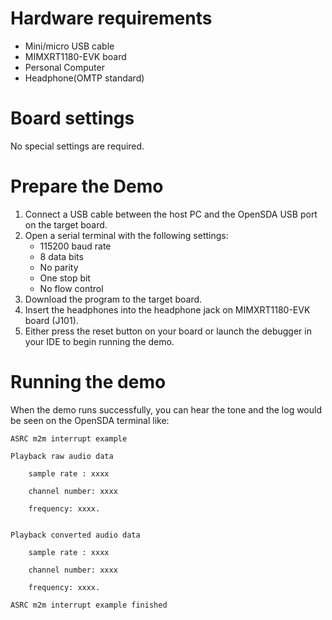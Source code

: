 Hardware requirements
=====================
- Mini/micro USB cable
- MIMXRT1180-EVK board
- Personal Computer
- Headphone(OMTP standard)

Board settings
============
No special settings are required.

Prepare the Demo
===============
1. Connect a USB cable between the host PC and the OpenSDA USB port on the target board.
2. Open a serial terminal with the following settings:
    - 115200 baud rate
    - 8 data bits
    - No parity
    - One stop bit
    - No flow control
3. Download the program to the target board.
4. Insert the headphones into the headphone jack on MIMXRT1180-EVK board (J101).
5. Either press the reset button on your board or launch the debugger in your IDE to begin running the demo.

Running the demo
===============
When the demo runs successfully, you can hear the tone and the log would be seen on the OpenSDA terminal like:

~~~~~~~~~~~~~~~~~~~
ASRC m2m interrupt example

Playback raw audio data

    sample rate : xxxx

    channel number: xxxx

    frequency: xxxx.


Playback converted audio data

    sample rate : xxxx

    channel number: xxxx

    frequency: xxxx.

ASRC m2m interrupt example finished
 ~~~~~~~~~~~~~~~~~~~
